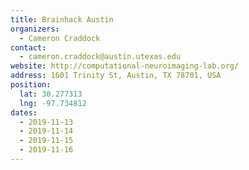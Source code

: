 ```yaml
---
title: Brainhack Austin
organizers:
  - Cameron Craddock
contact:
  - cameron.craddock@austin.utexas.edu
website: http://computational-neuroimaging-lab.org/
address: 1601 Trinity St, Austin, TX 78701, USA
position:
  lat: 30.277313
  lng: -97.734812
dates:
  - 2019-11-13
  - 2019-11-14
  - 2019-11-15
  - 2019-11-16
---
```

